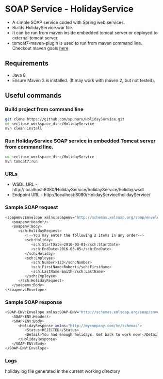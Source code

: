 # SOAP Service - HolidayService
* A simple SOAP service coded with Spring web services.
* Builds HolidayService.war file.
* It can be run from maven inside embedded tomcat server or deployed to external tomcat server.
* tomcat7-maven-plugin is used to run from maven command line.
Checkout maven goals [here](https://tomcat.apache.org/maven-plugin-2.0/tomcat7-maven-plugin/plugin-info.html)

## Requirements
* Java 8
* Ensure Maven 3 is installed. (It may work with maven 2, but not tested).

## Useful commands

### Build project from command line
```bash
git clone https://github.com/spunuru/HolidayService.git
cd <eclipse_workspace_dir>/HolidayService
mvn clean install
```

### Run HolidayService SOAP service in embedded Tomcat server from command line.
```bash
cd <eclipse_workspace_dir>/HolidayService
mvn tomcat7:run
```

### URLs
* WSDL URL - http://localhost:8080/HolidayService/holidayService/holiday.wsdl
* Endpoint URL - http://localhost:8080/HolidayService/holidayService/

### Sample SOAP request
```bash
<soapenv:Envelope xmlns:soapenv="http://schemas.xmlsoap.org/soap/envelope/" xmlns:sch="http://mycompany.com/hr/schemas">
   <soapenv:Header/>
   <soapenv:Body>
      <sch:HolidayRequest>
         <!--You may enter the following 2 items in any order-->
         <sch:Holiday>
            <sch:StartDate>2016-03-01</sch:StartDate>
            <sch:EndDate>2016-03-05</sch:EndDate>
         </sch:Holiday>
         <sch:Employee>
            <sch:Number>123</sch:Number>
            <sch:FirstName>Robert</sch:FirstName>
            <sch:LastName>Smith</sch:LastName>
         </sch:Employee>
      </sch:HolidayRequest>
   </soapenv:Body>
</soapenv:Envelope>
```

### Sample SOAP response
```bash
<SOAP-ENV:Envelope xmlns:SOAP-ENV="http://schemas.xmlsoap.org/soap/envelope/">
   <SOAP-ENV:Header/>
   <SOAP-ENV:Body>
      <HolidayResponse xmlns="http://mycompany.com/hr/schemas">
         <Status>REJECTED</Status>
         <Detail>You had enough holidays. Get back to work now!</Detail>
      </HolidayResponse>
   </SOAP-ENV:Body>
</SOAP-ENV:Envelope>
```

### Logs
holiday.log file generated in the current working directory

